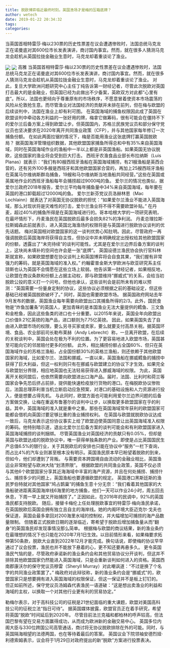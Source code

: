 ```yaml
---
title: 脱欧博弈临近最终时刻，英国渔场才是梅的压箱底牌？
author: wetech
date: 2019-01-22 20:34:32
tags: 
categories: 
---
```

当英国首相特雷莎·梅以230票的历史性票差在议会遭遇惨败时，法国总统马克龙正在诺曼底对其600位市长发表演讲，商讨国内事宜。然而，就在很多人猜测马克龙会趁机从英国拉拢金融业生意时，马克龙却着重谈论了渔业。
<!-- more -->
<img align="center" border="0" src="https://imgcdn.yicai.com/uppics/images/2019/01/d3cb014696735074c2b773da977f60be.jpg" />
<img align="center" border="0" src="https://imgcdn.yicai.com/uppics/images/2019/01/68db928a2103b6181ebae1e7e41fc4c6.jpg" />
高雅
当英国首相特雷莎·梅以230票的历史性票差在议会遭遇惨败时，法国总统马克龙正在诺曼底对其600位市长发表演讲，商讨国内事宜。然而，就在很多人猜测马克龙会趁机从英国拉拢金融业生意时，马克龙却着重谈论了渔业。
对此，复旦大学欧洲问题研究中心主任丁纯告诉第一财经记者，尽管此次脱欧对英国打击最大的是金融业，但英国已经为此做出不少备案，英欧双方对此都“心里有底”。所以，法国也更倾向于尊重原有的市场秩序，不愿意冒着使资本市场震荡的风险从伦敦抢生意。而尽管渔业对法国经济的贡献并未排在前列，但在梅与欧盟的后续谈判中，法国在渔业上却有利可图。
在英国海域的捕鱼权限因此成了英国在欧盟谈判中牵动各方利益的一张好用的牌，梅拿它做筹码，很有可能会在僵持不下的爱尔兰后备方案上得到欧盟让步。但英国国内，苏格兰民族党议员和部分保守党议员也坚决要求在2020年离开共同渔业政策（CFP），并与其他国家每年修订一次捕鱼份额。
在如此两面拉锯的情况下，梅是否能用渔业这张底牌打赢英国脱欧局？
据英国海洋管理组织数据，其他欧盟国家捕鱼所得总和中有35%来自英国海域，同时在英国海域作业的渔船中一半以上都是非英国渔船。如果英国无协议脱欧，这些国家的渔业将会受到巨大打击。
西班牙农渔食品业部长布拉纳斯（Luis Planas）就表示：“我们有80艘西班牙渔船在英国海域捕捞，有21艘渔船是英西合营的，还有另外100多艘是西班牙和其他欧盟国家合营的，再加上25艘西班牙渔船在英属马尔维纳斯群岛捕鱼，19艘和马尔维纳斯当地渔船共同经营。”这些在英国或英属地作业的西班牙渔船每年会捕捞超过9000吨的鱼。
爱尔兰的情况也类似，据爱尔兰政府2018年报告，爱尔兰平均每年捕鱼量中34%来自英国海域，每年要在英国的港口卸载超过12000吨的鱼。 爱尔兰新芬党议员洛赫林恩（Mac Lochlainn）就表达了对英国无协议脱欧的担忧：“如果爱尔兰渔业不能进入英国海域，那么对现状将是灾难性的打击，爱尔兰渔业将不得不需要欧盟补贴。”
在丹麦，超过40%的捕鱼所得是在英国海域进行的。哥本哈根大学的一项研究表明，在最坏情形下，丹麦渔民在英国脱欧后最多会损失82%的净利润。 丹麦总理拉斯·拉斯姆森此前就表示，进入英国北海渔场的权限将是与英国进行脱欧协议谈判的优先话题。
梅对英国相对欧盟国家的这一谈判优势心知肚明。因此，尽管政府一再强调脱欧后英国海岸将获得自主性，但协议中并未明确规定出授权给其他欧盟国家的份额，透露出了“未完待续”的谈判可能性。尤其是在爱尔兰边界后备方案的谈判上，这块尚未填补的空间也许会是一张“底牌”。
英国设德兰渔民协会执行官科林斯就宣称，如果欧盟想要在协议谈判上和英国博弈将会自食其果，“我们握有非常强力的筹码，就是英国海域的准入权。”
约翰霍普金斯大学欧洲与欧亚研究系主任琼斯也认为英国不会情愿在这些立场上软弱。他告诉第一财经记者，如果相反地，让欧盟在商议条款和份额上占据主动权，即与欧盟维持“挪威式”的关系，会给当初脱欧公投的意义打一个问号。但他也承认，这些谈判会是前所未有的难以预测：“英国需要一份量身定制的协议，这些协议必须根据之前的基础设定，但这些基础已经被英国脱欧破坏了。”
同时，英国也需要欧盟市场。
据英国政府网站去年9月发布的数据，英国渔业每年需要向欧盟出口其捕鱼所得的2/3。此外，国民食物是“炸鱼加薯条”的英国人，更加青睐的是本国渔业无法大量提供的鳕鱼、三文鱼和金枪鱼，因此这些鱼类的进口也十分重要。以2015年来说，英国全年向欧盟出口价值9.21亿英镑的海产品，进口额则为7.75亿英镑。
因此，如果英国失去了自由进入欧盟市场的权限，要么另寻买家或卖家，要么就要支付高昂关税。据英国环境、食品、农业部前司长勒布莱赫（Andy Lebrecht）称，一旦离开欧盟，在后续的关税谈判中，英国会处在极为不利的位置。为了更容易地进入欧盟市场，英国甚至可能向它的邻居赔付更多的份额。
此外，相比捕捞份额占全国60%、但只在英国海域作业的苏格兰渔船，占全国份额30%的英格兰渔船，则还依赖于其他欧盟国家的海域，比如爱尔兰、法国和挪威。一直以来，英国渔船在挪威鳕鱼的捕捞中获得了巨大利益，但这一权利则只有在挪威与欧盟建立的协议下才生效。如果完全与欧盟划分界限，相应地英国也无法轻易获得进入挪威海域的权限。
为此，英国离开关税同盟后，也依然需要向欧盟进出口海产品。届时，法国、比利时和荷兰等国家会争先恐后挤占前排，提供能快速检疫放行货物的港口。在梅脱欧协议惨败后，法国总理菲利普当机立断启动应急预案，对港口的基础设施和人力资源进行投入，便是想要占得先机。
与此同时，欧盟方面也可能利用爱尔兰边界问题的后备方案做交换，让梅在重返布鲁塞尔的谈判中让步，以换取更多欧盟国家在乎的利益。其中，英国海域的准入就是重中之重。那些在英国海域常年获利的欧盟国家可能都会借机向英国讨要足够比重的渔业捕捞权利。
在英国与欧盟就脱欧协议达成一致后，马克龙表示这份协议事实上给了欧盟迫使英国同意让出英国海域准入权限的筹码。他特别暗示道，退出北爱尔兰后备方案的谈判可能会和有利欧盟国家进入英国海域捕捞的谈判捆绑。
尽管英国渔业对英国经济的贡献只有0.05%，但却是英国与欧盟达成的脱欧协议中，唯一获得单独条款的产业。即使是占比英国国民生产总值6.5%的银行业，关于其脱欧后的安排也只能在协议中“服务”一栏下查询，而占比4%的汽车业则甚至根本没有明示。英国渔民原本早已盼望着脱欧的到来，但如今，他们却遭到了背叛。
与需要资本跨国境自由流动的金融业相比，英国渔运业非常盼望与欧洲大陆“划清界限”。 根据欧盟的共同渔业政策，英国不仅必须与其他6个欧盟国家分享其近海海域中丰富的海产资源，并且在何处捕捞、捕捞什么、捕捞多少的问题上，英国渔船也要遵循欧盟的规定。
英国港口黑斯廷斯的渔民罗伯特就对其他国家“鸠占鹊巢”的捕鱼生意十分无奈：“我们看着其他国家的大渔船驶进距离英国海岸线6海里的地方捕鱼，他们一天可以作业24小时，周五回去休息，下周一早上就又开始捕捞了。”
正因如此，在2016年的民调中，92%的英国渔民都支持脱欧。
随后，接替卡梅伦上任处理脱欧事宜的特雷莎·梅向渔民承诺，在英国脱欧后英国会拥有独立且自主的海岸线。她的内阁环境大臣迈克尔·戈夫也保证道，英国会最多拿回对200海里水域的控制权，并大幅增加可捕捞的海产品数量限制。
但随着正式脱欧日期的逐渐临近，寄希望于脱欧后增加捕鱼量从而“翻身”的英国渔民却发现事情没那么简单。
根据梅与欧盟的商议结果，新的渔业条约在最理想的情况下也只能在2020年7月1日生效。以目前情形来看，如果梅要求拓伸第50条款，脱欧大业直到2022年12月才能完成。换句话说，即使梅的协议早早通过了议会投票，渔民也并不能放下悬着的心，更不知还要再悬多久。
更令英国渔民气恼的是，尽管政府承诺新的渔业条约会和其他贸易协议分开谈判，但这并不排除其他欧盟国家仍然能进入英国海域，只是会重新谈判如何进入的资格。英国西南郡康沃尔的保守党议员穆雷（Sheryll Murray）对此嘲讽道：“不过是换了个名字的共同渔业政策罢了。”
梅政府对此辩驳称，新的渔业条约会是“挪威式”的，欧盟国家只是想要拥有进入英国海域的权限保证，但这一保证并不是板上钉钉的。
但正如前所述，保守党议员汤姆森代表渔民一语道破：“这是想出卖渔业的利益和海域的主权，以换取一个对其他行业更有利的贸易协定。”
 
 
勒梅尔表示，对于高科技公司的征税是21世纪面临的重大课题，欧盟对美国高科技公司的征税立法“指日可待”。
据英国媒体披露，欧盟官员正在着手研究，希望将英国“脱欧”时间延后到2020年。
尽管目前法兰克福和都柏林的呼声较高，但法国巴黎有望在交易方面赢得成功，从而成为欧洲新的金融交易中心。
英国多位内阁大臣与330位跨国公司高管通话，商讨将无协议脱欧排除在外的可能。同时，与英国隔海相望的法德两国，也在等待着最后的答案。
英国议会下院领袖安德烈娅·利德索姆表示，议会将于1月29日对政府提出的新“脱欧”方案进行投票表决。
